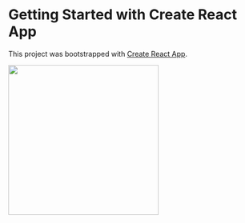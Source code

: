 # Getting Started with Create React App

This project was bootstrapped with [Create React App](https://github.com/facebook/create-react-app).


<img src="https://media3.giphy.com/media/POJOWYmh98BzX1FOQG/giphy.gif" width="300">
